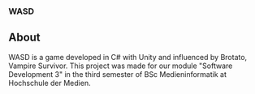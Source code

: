 ### WASD

## About
WASD is a game developed in C# with Unity and influenced by Brotato, Vampire Survivor. This project was made for our module "Software Development 3" in the third semester of BSc Medieninformatik at
Hochschule der Medien. 
